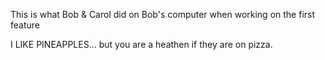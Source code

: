 This is what Bob & Carol did on Bob's computer when working on the first feature

I LIKE PINEAPPLES... but you are a heathen if they are on pizza.